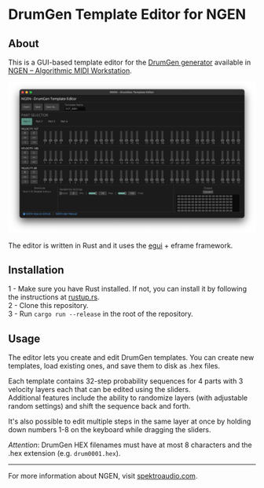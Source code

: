 # DrumGen Template Editor for NGEN

## About

This is a GUI-based template editor for the [DrumGen generator](https://ngen.spektroaudio.com/generators/#drumgen) available in [NGEN – Algorithmic MIDI Workstation](https://spektroaudio.com/ngen).

![](images/editor_screenshot.png)

The editor is written in Rust and it uses the [egui](https://egui.rs) + eframe framework.

## Installation

1 - Make sure you have Rust installed. If not, you can install it by following the instructions at [rustup.rs](https://rustup.rs).  
2 - Clone this repository.  
3 - Run `cargo run --release` in the root of the repository.  

## Usage

The editor lets you create and edit DrumGen templates. You can create new templates, load existing ones, and save them to disk as .hex files.

Each template contains 32-step probability sequences for 4 parts with 3 velocity layers each that can be edited using the sliders.  
Additional features include the ability to randomize layers (with adjustable random settings) and shift the sequence back and forth.

It's also possible to edit multiple steps in the same layer at once by holding down numbers 1-8 on the keyboard while dragging the sliders.

*Attention*: DrumGen HEX filenames must have at most 8 characters and the .hex extension (e.g. `drum0001.hex`).

---

For more information about NGEN, visit [spektroaudio.com](https://spektroaudio.com).